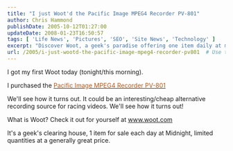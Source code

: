 ```yaml
---
title: "I just Woot'd the Pacific Image MPEG4 Recorder PV-801"
author: Chris Hammond
publishDate: 2005-10-12T01:27:00
updateDate: 2008-01-23T16:50:57
tags: [ 'Life News', 'Pictures', 'SEO', 'Site News', 'Technology' ]
excerpt: "Discover Woot, a geek's paradise offering one item daily at midnight. Explore the Pacific Image MPEG4 Recorder PV-801 for a unique recording solution."
url: /2005/i-just-wootd-the-pacific-image-mpeg4-recorder-pv801  # Use the generated URL with year
---
```

<P>I got my first Woot today (tonight/this morning).</P> <P>I purchased the <A href="https://www.woot.com/Blog/BlogEntry.aspx?BlogEntryId=354"><FONT color=#b35a1e>Pacific Image MPEG4 Recorder PV-801</FONT></A></P> <P>We'll see how it turns out. It could be an interesting/cheap alternative recording source for racing videos. We'll see how it turns out!</P> <P>What is Woot? Check it out for yourself at <A href="https://www.woot.com">www.woot.com</A></P> <P>It's a geek's clearing house, 1 item for sale each day at Midnight, limited quantities at a generally great price.</P>

